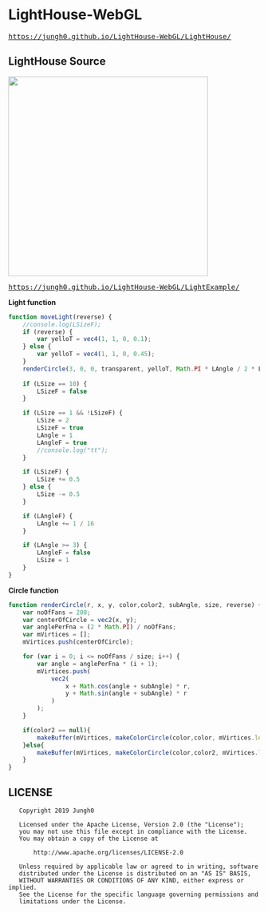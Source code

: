 # LightHouse-WebGL

<pre><a href="https://jungh0.github.io/LightHouse-WebGL/LightHouse/">https://jungh0.github.io/LightHouse-WebGL/LightHouse/</a></pre>

## LightHouse Source
<img src="https://user-images.githubusercontent.com/8678595/66541973-228a6000-eb6c-11e9-82cd-e72d420c6964.gif" width="400px">

<pre><a href="https://jungh0.github.io/LightHouse-WebGL/LightExample/">https://jungh0.github.io/LightHouse-WebGL/LightExample/</a></pre>

**Light function**
```js
function moveLight(reverse) {
    //console.log(LSizeF);
    if (reverse) {
        var yelloT = vec4(1, 1, 0, 0.1);
    } else {
        var yelloT = vec4(1, 1, 0, 0.45);
    }
    renderCircle(3, 0, 0, transparent, yelloT, Math.PI * LAngle / 2 * LightVec, LSize, reverse)
    
    if (LSize == 10) {
        LSizeF = false
    }

    if (LSize == 1 && !LSizeF) {
        LSize = 2
        LSizeF = true
        LAngle = 1
        LAngleF = true
        //console.log("tt");
    }

    if (LSizeF) {
        LSize += 0.5
    } else {
        LSize -= 0.5
    }

    if (LAngleF) {
        LAngle += 1 / 16
    }

    if (LAngle >= 3) {
        LAngleF = false
        LSize = 1
    }
}
```

**Circle function**
```js
function renderCircle(r, x, y, color,color2, subAngle, size, reverse) {
    var noOfFans = 200;
    var centerOfCircle = vec2(x, y);
    var anglePerFna = (2 * Math.PI) / noOfFans;
    var mVirtices = [];
    mVirtices.push(centerOfCircle);

    for (var i = 0; i <= noOfFans / size; i++) {
        var angle = anglePerFna * (i + 1);
        mVirtices.push(
            vec2(
                x + Math.cos(angle + subAngle) * r,
                y + Math.sin(angle + subAngle) * r
            )
        );
    }

    if(color2 == null){
        makeBuffer(mVirtices, makeColorCircle(color,color, mVirtices.length), reverse)
    }else{
        makeBuffer(mVirtices, makeColorCircle(color,color2, mVirtices.length), reverse)
    } 
}
```

## LICENSE
```
   Copyright 2019 Jungh0

   Licensed under the Apache License, Version 2.0 (the "License");
   you may not use this file except in compliance with the License.
   You may obtain a copy of the License at

       http://www.apache.org/licenses/LICENSE-2.0

   Unless required by applicable law or agreed to in writing, software
   distributed under the License is distributed on an "AS IS" BASIS,
   WITHOUT WARRANTIES OR CONDITIONS OF ANY KIND, either express or implied.
   See the License for the specific language governing permissions and
   limitations under the License.
```
